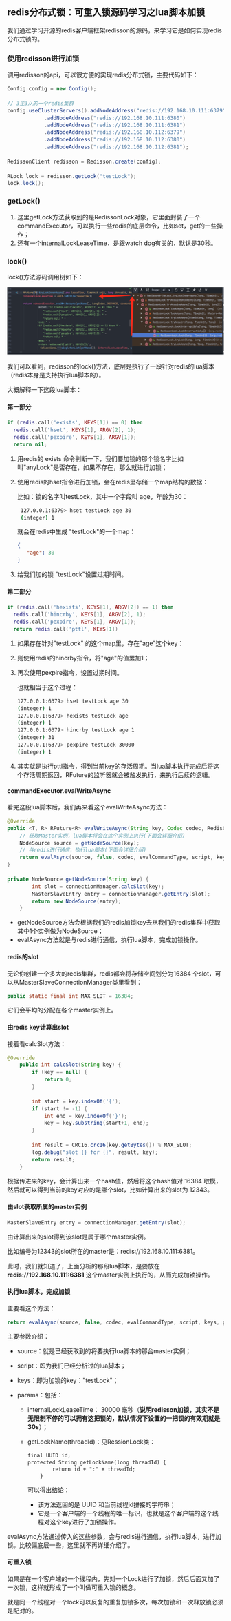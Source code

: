## redis分布式锁：可重入锁源码学习之lua脚本加锁    

我们通过学习开源的redis客户端框架redisson的源码，来学习它是如何实现redis分布式锁的。

### 使用redisson进行加锁

调用redisson的api，可以很方便的实现redis分布式锁，主要代码如下：

```java
Config config = new Config();

// 3主3从的一个redis集群
config.useClusterServers().addNodeAddress("redis://192.168.10.111:6379")
		    .addNodeAddress("redis://192.168.10.111:6380")
		    .addNodeAddress("redis://192.168.10.111:6381")
		    .addNodeAddress("redis://192.168.10.112:6379")
		    .addNodeAddress("redis://192.168.10.112:6380")
		    .addNodeAddress("redis://192.168.10.112:6381");

RedissonClient redisson = Redisson.create(config);

RLock lock = redisson.getLock("testLock");
lock.lock();
```

### getLock()

1. 这里getLock方法获取到的是RedissonLock对象，它里面封装了一个commandExecutor，可以执行一些redis的底层命令，比如set，get的一些操作；
2. 还有一个internalLockLeaseTime，是跟watch dog有关的，默认是30秒。

### lock()

lock()方法源码调用树如下：

<img src="Redis分布式锁.assets/redisson源码学习：lock方法.png" alt="redisson源码学习：lock方法" style="zoom:50%;" />

我们可以看到，redisson的lock()方法，底层是执行了一段针对redis的lua脚本（redis本身是支持执行lua脚本的）。

大概解释一下这段lua脚本：

#### **第一部分**

```lua
if (redis.call('exists', KEYS[1]) == 0) then 
  redis.call('hset', KEYS[1], ARGV[2], 1); 
  redis.call('pexpire', KEYS[1], ARGV[1]); 
  return nil; 
```

1. 用redis的 exists 命令判断一下，我们要加锁的那个锁名字比如叫"anyLock"是否存在，如果不存在，那么就进行加锁；

2. 使用redis的hset指令进行加锁，会在redis里存储一个map结构的数据：

   比如：锁的名字叫testLock，其中一个字段叫 age，年龄为30：

   ```bash
    127.0.0.1:6379> hset testLock age 30
    (integer) 1
   ```

   就会在redis中生成 "testLock"的一个map：

   ```json
   {
      "age": 30
   }
   ```

3. 给我们加的锁 "testLock"设置过期时间。

#### **第二部分**

```lua
if (redis.call('hexists', KEYS[1], ARGV[2]) == 1) then 
  redis.call('hincrby', KEYS[1], ARGV[2], 1); 
  redis.call('pexpire', KEYS[1], ARGV[1]); 
  return redis.call('pttl', KEYS[1])
```

1. 如果存在针对"testLock" 的这个map里，存在"age"这个key：

2. 则使用redis的hincrby指令，将"age"的值累加1；

3. 再次使用pexpire指令，设置过期时间。

   也就相当于这个过程：

   ```bash
   127.0.0.1:6379> hset testLock age 30
   (integer) 1
   127.0.0.1:6379> hexists testLock age
   (integer) 1
   127.0.0.1:6379> hincrby testLock age 1
   (integer) 31
   127.0.0.1:6379> pexpire testLock 30000
   (integer) 1
   ```

4. 其实就是执行pttl指令，得到当前key的存活周期。当lua脚本执行完成后将这个存活周期返回，RFuture的监听器就会被触发执行，来执行后续的逻辑。

#### commandExecutor.evalWriteAsync

看完这段lua脚本后，我们再来看这个evalWriteAsync方法：

```java
@Override
public <T, R> RFuture<R> evalWriteAsync(String key, Codec codec, RedisCommand<T> evalCommandType, String script, List<Object> keys, Object... params) {
    // 获取Master实例，lua脚本将会在这个实例上执行(下面会详细介绍)
    NodeSource source = getNodeSource(key);
    // 与redis进行通信，执行lua脚本(下面会详细介绍)
    return evalAsync(source, false, codec, evalCommandType, script, keys, params);
}

private NodeSource getNodeSource(String key) {
        int slot = connectionManager.calcSlot(key);
        MasterSlaveEntry entry = connectionManager.getEntry(slot);
        return new NodeSource(entry);
    }
```

- getNodeSource方法会根据我们的redis加锁key去从我们的redis集群中获取其中1个实例做为NodeSource；
- evalAsync方法就是与redis进行通信，执行lua脚本，完成加锁操作。

#### redis的slot

无论你创建一个多大的redis集群，redis都会将存储空间划分为16384 个slot，可以从MasterSlaveConnectionManager类里看到：

```java
public static final int MAX_SLOT = 16384;
```

它们会平均的分配在各个master实例上。

#### 由redis key计算出slot

接着看calcSlot方法：

```java
@Override
    public int calcSlot(String key) {
        if (key == null) {
            return 0;
        }

        int start = key.indexOf('{');
        if (start != -1) {
            int end = key.indexOf('}');
            key = key.substring(start+1, end);
        }

        int result = CRC16.crc16(key.getBytes()) % MAX_SLOT;
        log.debug("slot {} for {}", result, key);
        return result;
    }
```

根据传进来的key，会计算出来一个hash值，然后将这个hash值对 16384 取模，然后就可以得到当前的key对应的是哪个slot，比如计算出来的slot为 12343。

#### 由slot获取所属的master实例

```java
MasterSlaveEntry entry = connectionManager.getEntry(slot);
```

由计算出来的slot得到该slot是属于哪个master实例。

比如编号为12343的slot所在的master是：redis://192.168.10.111:6381。

此时，我们就知道了，上面分析的那段lua脚本，是要放在 **redis://192.168.10.111:6381** 这个master实例上执行的，从而完成加锁操作。

#### 执行lua脚本，完成加锁

主要看这个方法：

```java
return evalAsync(source, false, codec, evalCommandType, script, keys, params);
```

主要参数介绍：

- source：就是已经获取到的将要执行lua脚本的那台master实例；

- script：即为我们已经分析过的lua脚本；

- keys：即为加锁的key："testLock"；

- params：包括：

  -  internalLockLeaseTime： 30000 毫秒（**说明redisson加锁，其实不是无限制不停的可以拥有这把锁的，默认情况下设置的一把锁的有效期就是 30s**）；

  - getLockName(threadId)：见RessionLock类：

    ```
    final UUID id;
    protected String getLockName(long threadId) {
            return id + ":" + threadId;
        }
    ```

    可以得出结论：

    - 该方法返回的是 UUID 和当前线程id拼接的字符串；
    - 它是一个客户端的一个线程的唯一标识，也就是这个客户端的这个线程对这个key进行了加锁操作。

evalAsync方法通过传入的这些参数，会与redis进行通信，执行lua脚本，进行加锁。比较偏底层一些，这里就不再详细介绍了。



#### 可重入锁

如果是在一个客户端的一个线程内，先对一个Lock进行了加锁，然后后面又加了一次锁，这样就形成了一个叫做可重入锁的概念。

就是同一个线程对一个lock可以反复的重复加锁多次，每次加锁和一次释放锁必须是配对的。

